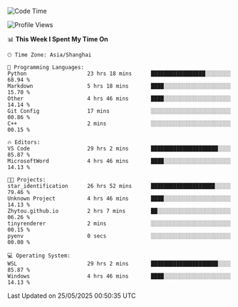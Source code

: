 <!--START_SECTION:waka-->
![Code Time](http://img.shields.io/badge/Code%20Time-2%2C906%20hrs%2025%20mins-blue)

![Profile Views](http://img.shields.io/badge/Profile%20Views-0-blue)

📊 **This Week I Spent My Time On** 

```text
🕑︎ Time Zone: Asia/Shanghai

💬 Programming Languages: 
Python                   23 hrs 18 mins      █████████████████░░░░░░░░   68.94 % 
Markdown                 5 hrs 18 mins       ████░░░░░░░░░░░░░░░░░░░░░   15.70 % 
Other                    4 hrs 46 mins       ████░░░░░░░░░░░░░░░░░░░░░   14.14 % 
Git Config               17 mins             ░░░░░░░░░░░░░░░░░░░░░░░░░   00.86 % 
C++                      2 mins              ░░░░░░░░░░░░░░░░░░░░░░░░░   00.15 % 

🔥 Editors: 
VS Code                  29 hrs 2 mins       █████████████████████░░░░   85.87 % 
MicrosoftWord            4 hrs 46 mins       ████░░░░░░░░░░░░░░░░░░░░░   14.13 % 

🐱‍💻 Projects: 
star_identification      26 hrs 52 mins      ████████████████████░░░░░   79.46 % 
Unknown Project          4 hrs 46 mins       ████░░░░░░░░░░░░░░░░░░░░░   14.13 % 
Zhytou.github.io         2 hrs 7 mins        ██░░░░░░░░░░░░░░░░░░░░░░░   06.26 % 
tinyrenderer             2 mins              ░░░░░░░░░░░░░░░░░░░░░░░░░   00.15 % 
pyenv                    0 secs              ░░░░░░░░░░░░░░░░░░░░░░░░░   00.00 % 

💻 Operating System: 
WSL                      29 hrs 2 mins       █████████████████████░░░░   85.87 % 
Windows                  4 hrs 46 mins       ████░░░░░░░░░░░░░░░░░░░░░   14.13 % 
```


 Last Updated on 25/05/2025 00:50:35 UTC
<!--END_SECTION:waka-->